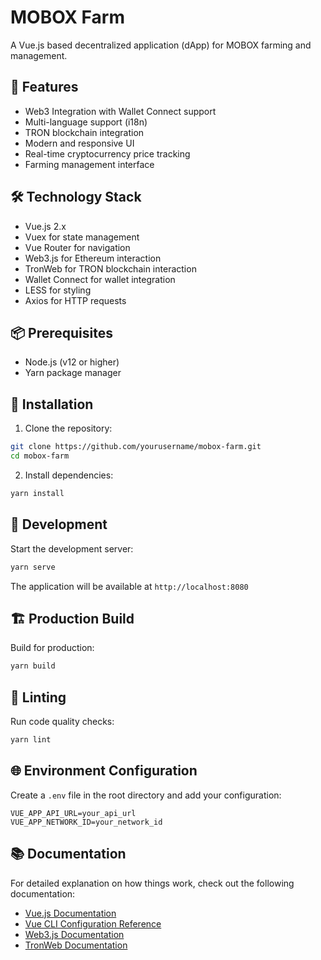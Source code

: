 # MOBOX Farm

A Vue.js based decentralized application (dApp) for MOBOX farming and management.

## 🚀 Features

- Web3 Integration with Wallet Connect support
- Multi-language support (i18n)
- TRON blockchain integration
- Modern and responsive UI
- Real-time cryptocurrency price tracking
- Farming management interface

## 🛠 Technology Stack

- Vue.js 2.x
- Vuex for state management
- Vue Router for navigation
- Web3.js for Ethereum interaction
- TronWeb for TRON blockchain interaction
- Wallet Connect for wallet integration
- LESS for styling
- Axios for HTTP requests

## 📦 Prerequisites

- Node.js (v12 or higher)
- Yarn package manager

## 🔧 Installation

1. Clone the repository:

```sh
git clone https://github.com/yourusername/mobox-farm.git
cd mobox-farm
```

2. Install dependencies:

```sh
yarn install
```

## 🚦 Development

Start the development server:

```sh
yarn serve
```

The application will be available at `http://localhost:8080`

## 🏗 Production Build

Build for production:

```sh
yarn build
```

## 🧪 Linting

Run code quality checks:

```sh
yarn lint
```

## 🌐 Environment Configuration

Create a `.env` file in the root directory and add your configuration:

```env
VUE_APP_API_URL=your_api_url
VUE_APP_NETWORK_ID=your_network_id
```

## 📚 Documentation

For detailed explanation on how things work, check out the following documentation:

- [Vue.js Documentation](https://vuejs.org/)
- [Vue CLI Configuration Reference](https://cli.vuejs.org/config/)
- [Web3.js Documentation](https://web3js.readthedocs.io/)
- [TronWeb Documentation](https://developers.tron.network/)
